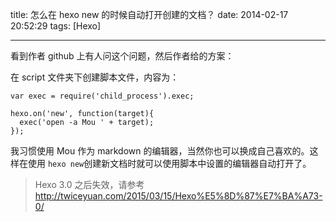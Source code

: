 title: 怎么在 hexo new 的时候自动打开创建的文档？
date: 2014-02-17 20:52:29
tags: [Hexo]

---
看到作者 github 上有人问这个问题，然后作者给的方案：

在 script 文件夹下创建脚本文件，内容为：

	var exec = require('child_process').exec;
	
	hexo.on('new', function(target){
	  exec('open -a Mou ' + target);
	});

我习惯使用 Mou 作为 markdown 的编辑器，当然你也可以换成自己喜欢的。这样在使用 `hexo new`创建新文档时就可以使用脚本中设置的编辑器自动打开了。 

> Hexo 3.0 之后失效，请参考 http://twiceyuan.com/2015/03/15/Hexo%E5%8D%87%E7%BA%A73-0/


